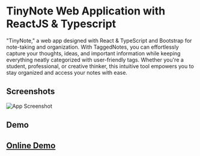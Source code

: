
# TinyNote Web Application with ReactJS & Typescript

 "TinyNote," a  web app designed with React & TypeScript and Bootstrap for note-taking and organization. With TaggedNotes, you can effortlessly capture your thoughts, ideas, and important information while keeping everything neatly categorized with user-friendly tags. Whether you're a student, professional, or creative thinker, this intuitive tool empowers you to stay organized and access your notes with ease.


## Screenshots

![App Screenshot](https://github-production-user-asset-6210df.s3.amazonaws.com/73791490/276116698-ebdb0ad0-7c57-4919-a856-90309e413bd2.jpg)


## Demo

## [Online Demo](https://tinynote.vercel.app/)
